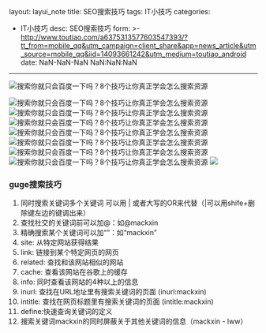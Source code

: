 layout: layui_note
title: SEO搜索技巧
tags: IT小技巧
categories:
  - IT小技巧
desc: SEO搜索技巧
form: >-
  http://www.toutiao.com/a6375313577603547393/?tt_from=mobile_qq&utm_campaign=client_share&app=news_article&utm_source=mobile_qq&iid=14093661242&utm_medium=toutiao_android
date: NaN-NaN-NaN NaN:NaN:NaN
---
![搜索你就只会百度一下吗？8个技巧让你真正学会怎么搜索资源](http://p9.pstatp.com/large/159d000061dc2e7c4d79)
<!--more-->
![搜索你就只会百度一下吗？8个技巧让你真正学会怎么搜索资源](http://p1.pstatp.com/large/1535000842258e0f36eb)
![搜索你就只会百度一下吗？8个技巧让你真正学会怎么搜索资源](http://p3.pstatp.com/large/159d000061e4b0b3a818)
![搜索你就只会百度一下吗？8个技巧让你真正学会怎么搜索资源](http://p3.pstatp.com/large/1535000842263f5b0263)
![搜索你就只会百度一下吗？8个技巧让你真正学会怎么搜索资源](http://p9.pstatp.com/large/1538000596d838c404db)
![搜索你就只会百度一下吗？8个技巧让你真正学会怎么搜索资源](http://p1.pstatp.com/large/15320005a6b067af4916)
![搜索你就只会百度一下吗？8个技巧让你真正学会怎么搜索资源](http://p1.pstatp.com/large/153500084227109225f6)
![搜索你就只会百度一下吗？8个技巧让你真正学会怎么搜索资源](http://p1.pstatp.com/large/15320005a6b27e2ea9a2)
![](http://p3.pstatp.com/large/1535000842280b953e63)

### guge搜索技巧

1. 同时搜索关键词多个关键词 可以用 | 或者大写的OR来代替（|可以用shife+删除键左边的键调出来）
2. 查找社交的关键词前可以加@：如@mackxin
3. 精确搜索某个关键词可以加“”：如“mackxin”
4. site: 从特定网站获得结果
5. link: 链接到某个特定网页的网页
6. related: 查找和该网站相似的网站
7. cache: 查看该网站在谷歌上的缓存
8. info: 同时查看该网站的4种以上的信息
9. inurl: 查找在URL地址里有搜索关键词的页面 (inurl:mackxin)
10. intitle: 查找在网页标题里有搜索关键词的页面 (intitle:mackxin)
11. define:快速查询关键词的定义
12. 搜索关键词mackxin的同时屏蔽关于其他关键词的信息（mackxin - lww）